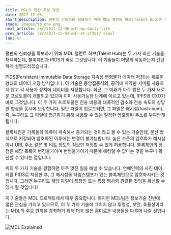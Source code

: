 ```yaml
---
title: MDL의 평판 확보 방법
date: 2017-12-05
short_description: 평판의 신뢰성을 확보하기 위해 MDL 탤런트 허브(Talent Hub)는 두 가지 최신 기술을 채택하는데, 블록체인과 PIDS가 바로 그것입니다.
image: images/tp_one.png
next_article: /kr/2017-12-06-mdl-my-daily-life
prev_article: /kr/2017-12-03-mdl-at-sf2017-seoul
lan: kr
---
```


평판의 신뢰성을 확보하기 위해 MDL 탤런트 허브(Talent Hub)는 두 가지 최신 기술을 채택하는데, 블록체인과 PIDS가 바로 그것입니다. 이 기술들이 어떻게 작동하는지 간단하게 설명드리겠습니다.

PIDS(Persistent Immutable Data Storage 지속성 변형불가 데이터 저장)는 새로운 형태의 데이터 저장 방식입니다. 이 기술은 중앙집중식의, 공격에 취약한 서버를 사용하지 않고 각 사용자 장치에 데이터를 저장합니다. 최근, 그 미래가 아주 밝은 두 가지 새로운 프로토콜이 개발되고 있으며 이미 사용가능한 단계에 이르고 있는데, IPFS와 CXO가 바로 그것입니다. 이 두 가지 프로토콜은 전송 비용의 대폭적인 감소와 전송 속도의 상당한 향상을 동시에 보장합니다. 일단 파일이 업로드되면, 그 파일은 해시섬(hash-sum), 즉, 누구라도 그 파일에 접근하기 위해 사용할 수 있는 일정한 암호화된 주소를 부여받게 됩니다.

블록체인은 기록들의 목록이 계속해서 증가되는 것이라고 볼 수 있는 기술인데, 분산 방식으로 저장되어 암호화된 이후에는 변경이 불가능합니다. 높은 수준의 암호화가 해시섬이나 URL 주소 같은 몇 비트 정도의 정보만 저장할 수 있게 허용합니다. 블록체인의 장점은 해당 목록이 변경불가이며 변형불가이기 때문에 해킹할 수 없다는 것을 누구나 확신할 수 있다는 점입니다.

위의 두 가지 기술을 결합하면 아주 멋진 일을 해낼 수 있습니다. 연예인력의 사진 데이터를 PIDS로 저장한 후, 그 해시섬을 타임스탬프가 있는 블록체인으로 암호화시키는 것입니다. 그러면 누구라도 해당 파일이 특정인 또는 특정 행사와 관련된 것임을 확신할 수 있게 될 것입니다!

이 기술들은 MDL 프로젝트에서 매우 중요합니다. 하지만 MDL팀은 정보기술 전반에 많은 관심을 가지고 있으므로, 이 두 가지 기술에 그치지 않고 투명성, 보안, 효율성이라는 MDL의 주요 원칙을 강화하기 위해 더욱 많은 흥미로운 내용들을 다루어 나갈 것입니다.

![MDL Explained](https://gateway.ipfs.io/ipfs/QmVqUgtsLLuUmLfEJSpejr36LFmSpnGsBLVKVj28tCkege/MDL%20Explained.jpg)
